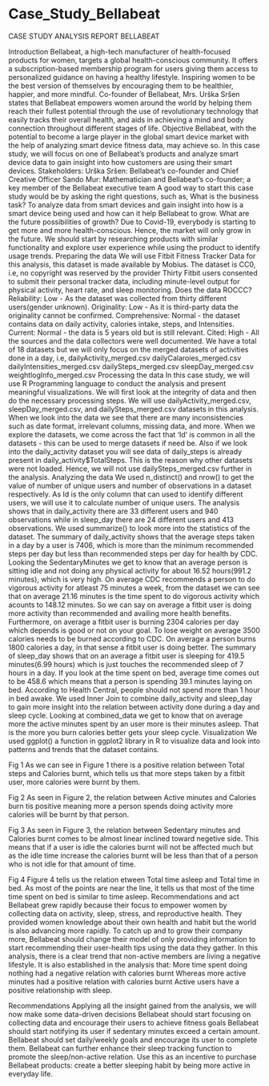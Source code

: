 # Case_Study_Bellabeat
CASE STUDY
ANALYSIS REPORT
BELLABEAT 


Introduction
Bellabeat, a high-tech manufacturer of health-focused products for women, targets a global health-conscious community. It offers a subscription-based membership program for users giving them access to personalized guidance on having a healthy lifestyle. Inspiring women to be the best version of themselves by encouraging them to be healthier, happier, and more mindful.
Co-founder of Bellabeat, Mrs. Urška Sršen states that Bellabeat empowers women around the world by helping them reach their fullest potential through the use of revolutionary technology that easily tracks their overall health, and aids in achieving a mind and body connection throughout different stages of life.
Objective
Bellabeat, with the potential to become a large player in the global smart device market with the help of analyzing smart device fitness data, may achieve so. In this case study, we will focus on one of Bellabeat’s products and analyze smart device data to gain insight into how customers are using their smart devices.
Stakeholders:
Urška Sršen: Bellabeat’s co-founder and Chief Creative Officer
Sando Mur: Mathematician and Bellabeat’s co-founder; a key member of the Bellabeat executive team
A good way to start this case study would be by asking the right questions, such as,
What is the business task?
To analyze data from smart devices and gain insight into how is a smart device being used and how can it help Bellabeat to grow.
What are the future possibilities of growth?
Due to Covid-19, everybody is starting to get more and more health-conscious. Hence, the market will only grow in the future.
We should start by researching products with similar functionality and explore user experience while using the product to identify usage trends.
Preparing the data
We will use Fitbit Fitness Tracker Data for this analysis, this dataset is made available by Mobius. 
The dataset is CC0, i.e, no copyright was reserved by the provider
Thirty Fitbit users consented to submit their personal tracker data, including minute-level output for physical activity, heart rate, and sleep monitoring.
Does the data ROCCC?
Reliability: Low - As the dataset was collected from thirty different users(gender unknown).
Originality: Low - As it is third-party data the originality cannot be confirmed.
Comprehensive: Normal - the dataset contains data on daily activity, calories intake, steps, and Intensities.
Current: Normal - the data is 5 years old but is still relevant.
Cited: High - All the sources and the data collectors were well documented.
We have a total of 18 datasets but we will only focus on the merged datasets of activities done in a day, i.e,
dailyActivity_merged.csv
dailyCalaroies_merged.csv
dailyIntensities_merged.csv
dailySteps_merged.csv
sleepDay_merged.csv
weightlogInfo_merged.csv
Processing the data
In this case study, we will use R Programming language to conduct the analysis and present meaningful visualizations. We will first look at the integrity of data and then do the necessary processing steps.
We will use dailyActivity_merged.csv, sleepDay_merged.csv, and dailySteps_merged.csv datasets in this analysis. When we look into the data we see that there are many inconsistencies such as date format, irrelevant columns, missing data, and more.
When we explore the datasets, we come across the fact that ‘Id’ is common in all the datasets - this can be used to merge datasets if need be.
Also if we look into the daily_activity dataset you will see data of daily_steps is already present in daily_activity$TotalSteps. This is the reason why other datasets were not loaded. Hence, we will not use dailySteps_merged.csv further in the analysis. 
Analyzing the data
We used n_distinct() and nrow() to get the value of number of unique users and number of observations in a dataset respectively. As Id is the only column that can used to identify different users, we will use it to calculate number of unique users.
The analysis shows that in daily_activity there are 33 different users and 940 observations while in sleep_day there are 24 different users and 413 observations.
We used summarize() to look more into the statistics of the dataset.
The summary of daily_activity shows that the average steps taken in a day by a user is 7406, which is more than the minimum recommended steps per day but less than recommended steps per day for health by CDC. Looking the SedentaryMinutes we get to know that an average person is sitting idle and not doing any physical activity for about 16.52 hours(991.2 minutes), which is very high. On average CDC recommends a person to do vigorous activity for atleast 75 minutes a week, from the dataset we can see that on average 21.16 minutes is the time spent to do vigorous activity which acounts to 148.12 minutes. So we can say on average a fitbit user is doing more activity than recommended and availing more health benefits. Furthermore, on average a fitbit user is burning 2304 calories per day which depends is good or not on your goal. To lose weight on average 3500 calories needs to be burned according to CDC. On average a person burns 1800 calories a day, in that sense a fitbit user is doing better.
The summary of sleep_day shows that on an average a fitbit user is sleeping for 419.5 minutes(6.99 hours) which is just touches the recommended sleep of 7 hours in a day. If you look at the time spent on bed, average time comes out to be 458.6 which means that a person is spending 39.1 minutes laying on bed. According to Health Central, people should not spend more than 1 hour in bed awake.
We used Inner Join to combine daily_activity  and sleep_day  to gain more insight into the relation between activity done during a day and sleep cycle. Looking at combined_data we get to know that on average more the active minutes spent by an user more is their minutes asleep. That is the more you burn calories better gets your sleep cycle.
Visualization
We used ggplot() a function in ggplot2 library in R to visualize data and look into patterns and trends that the dataset contains.

Fig 1
As we can see in Figure 1 there is a positive relation between Total steps and Calories burnt, which tells us that more steps taken by a fitbit user, more calories were burnt by them.

Fig 2
As seen in Figure 2, the relation between Active minutes and Calories burn tis positive meaning more a person spends doing activity more calories will be burnt by that person.

Fig 3
As seen in Figure 3, the relation between Sedentary minutes and Calories burnt comes to be almost linear inclined toward negetive side. This means that if a user is idle the calories burnt will not be affected much but as the idle time increase the calories burnt will be less than that of a person who is not idle for that amount of time.

Fig 4
Figure 4 tells us the relation etween Total time asleep and Total time in bed. As most of the points are near the line, it tells us that most of the time time spent on bed is similar to time asleep.
Recommendations and act
Bellabeat grew rapidly because their focus to empower women by collecting data on activity, sleep, stress, and reproductive health. They provided women knowledge about their own health and habit but the world is also advancing more rapidly. To catch up and to grow their company more, Bellabeat should change their model of only providing information to start recommending their user-health tips using the data they gather.
In this analysis, there is a clear trend that non-active members are living a negative lifestyle. It is also established in the analysis that:
More time spent doing nothing had a negative relation with calories burnt
Whereas more active minutes had a positive relation with calories burnt
Active users have a positive relationship with sleep.

Recommendations
Applying all the insight gained from the analysis, we will now make some data-driven decisions
Bellabeat should start focusing on collecting data and encourage their users to achieve fitness goals
Bellabeat should start notifying its user if sedentary minutes exceed a certain amount.
Bellabeat should set daily/weekly goals and encourage its user to complete them.
Bellabeat can further enhance their sleep tracking function to promote the sleep/non-active relation. Use this as an incentive to purchase Bellabeat products: create a better sleeping habit by being more active in everyday life.
